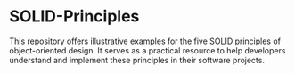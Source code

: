# SOLID-Principles
This repository offers illustrative examples for the five SOLID principles of object-oriented design. It serves as a practical resource to help developers understand and implement these principles in their software projects.
